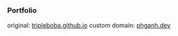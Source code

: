 ### Portfolio
original: [tripleboba.github.io](https://tripleboba.github.io)
custom domain: [phganh.dev](https://phganh.dev)
